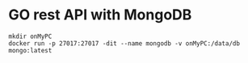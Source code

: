 # GO rest API with MongoDB
```
mkdir onMyPC
docker run -p 27017:27017 -dit --name mongodb -v onMyPC:/data/db mongo:latest

```
